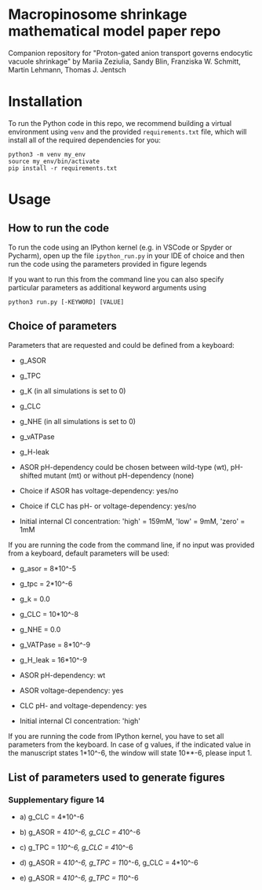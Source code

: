 # Macropinosome shrinkage mathematical model paper repo

Companion repository for "Proton-gated anion transport governs endocytic vacuole shrinkage" by Mariia Zeziulia, Sandy Blin, Franziska W. Schmitt, Martin Lehmann, Thomas J. Jentsch

# Installation 

To run the Python code in this repo, we recommend building a virtual environment using `venv` and the provided `requirements.txt` file, which 
will install all of the required dependencies for you:

```
python3 -m venv my_env
source my_env/bin/activate
pip install -r requirements.txt
```

# Usage

## How to run the code

To run the code using an IPython kernel (e.g. in VSCode or Spyder or Pycharm), open up the file `ipython_run.py` in your IDE of choice and then run the code using the parameters provided in figure legends 

If you want to run this from the command line you can also specify particular parameters as additional keyword arguments using 

`python3 run.py [-KEYWORD] [VALUE]`

## Choice of parameters

Parameters that are requested and could be defined from a keyboard:

- g_ASOR

- g_TPC

- g_K (in all simulations is set to 0)

- g_CLC

- g_NHE (in all simulations is set to 0)

- g_vATPase

- g_H-leak

- ASOR pH-dependency could be chosen between wild-type (wt), pH-shifted mutant (mt) or without pH-dependency (none)

- Choice if ASOR has voltage-dependency: yes/no

- Choice if CLC has pH- or voltage-dependency: yes/no

- Initial internal Cl concentration: 'high' = 159mM, 'low' = 9mM, 'zero' = 1mM

If you are running the code from the command line, if no input was provided from a keyboard, default parameters will be used:

- g_asor = 8*10^-5

- g_tpc = 2*10^-6

- g_k = 0.0

- g_CLC = 10*10^-8

- g_NHE = 0.0

- g_VATPase = 8*10^-9

- g_H_leak = 16*10^-9

- ASOR pH-dependency: wt

- ASOR voltage-dependency: yes

- CLC pH- and voltage-dependency: yes

- Initial internal Cl concentration: 'high'


If you are running the code from IPython kernel, you have to set all parameters from the keyboard. In case of g values, if the indicated value in the manuscript states 1*10^-6, the window will state 10**-6, please input 1.

## List of parameters used to generate figures

### Supplementary figure 14

- a) g_CLC = 4*10^-6

- b) g_ASOR = 4*10^-6, g_CLC = 4*10^-6

- c) g_TPC = 1*10^-6, g_CLC = 4*10^-6

- d) g_ASOR = 4*10^-6, g_TPC = 1*10^-6, g_CLC = 4*10^-6

- e) g_ASOR = 4*10^-6, g_TPC = 1*10^-6



